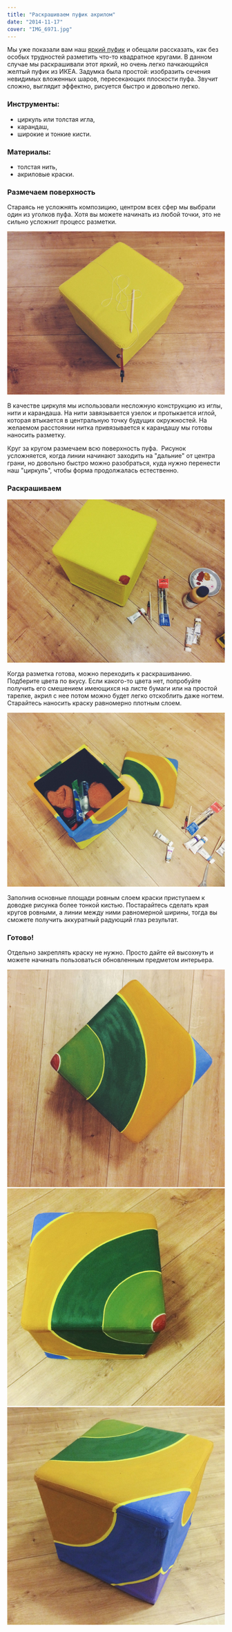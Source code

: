 ```yaml
---
title: "Раскрашиваем пуфик акрилом"
date: "2014-11-17"
cover: "IMG_6971.jpg"
---
```


Мы уже показали вам наш [яркий пуфик](/practice/project/puf/ "Простой, но яркий пуф") и обещали рассказать, как без особых трудностей разметить что-то квадратное кругами. В данном случае мы раскрашивали этот яркий, но очень легко пачкающийся желтый пуфик из ИКЕА. Задумка была простой: изобразить сечения невидимых вложенных шаров, пересекающих плоскости пуфа. Звучит сложно, выглядит эффектно, рисуется быстро и довольно легко.

### Инструменты:

- циркуль или толстая игла,
- карандаш,
- широкие и тонкие кисти.

### Материалы:

- толстая нить,
- акриловые краски.

### Размечаем поверхность  

Стараясь не усложнять композицию, центром всех сфер мы выбрали один из уголков пуфа. Хотя вы можете начинать из любой точки, это не сильно усложнит процесс разметки.

![IMG_6968.JPG](./images/IMG_6968.jpg)

В качестве циркуля мы использовали несложную конструкцию из иглы, нити и карандаша. На нити завязывается узелок и протыкается иглой, которая втыкается в центральную точку будущих окружностей. На желаемом расстоянии нитка привязывается к карандашу мы готовы наносить разметку.

Круг за кругом размечаем всю поверхность пуфа.  Рисунок усложняется, когда линии начинают заходить на "дальние" от центра грани, но довольно быстро можно разобраться, куда нужно перенести наш "циркуль", чтобы форма продолжалась естественно.

### Раскрашиваем

![IMG_6969.JPG](./images/IMG_6969.jpg)

Когда разметка готова, можно переходить к раскрашиванию. Подберите цвета по вкусу. Если какого-то цвета нет, попробуйте получить его смешением имеющихся на листе бумаги или на простой тарелке, акрил с нее потом можно будет легко отскоблить даже ногтем. Старайтесь наносить краску равномерно плотным слоем.

![IMG_6970.JPG](./images/IMG_6970.jpg)

Заполнив основные площади ровным слоем краски приступаем к доводке рисунка более тонкой кистью. Постарайтесь сделать края кругов ровными, а линии между ними равномерной ширины, тогда вы сможете получить аккуратный радующий глаз результат.

### Готово!

Отдельно закреплять краску не нужно. Просто дайте ей высохнуть и можете начинать пользоваться обновленным предметом интерьера.

![](./images/IMG_6972.jpg)
![](./images/IMG_6973-0.jpg)
![](./images/IMG_6974-0.jpg)
